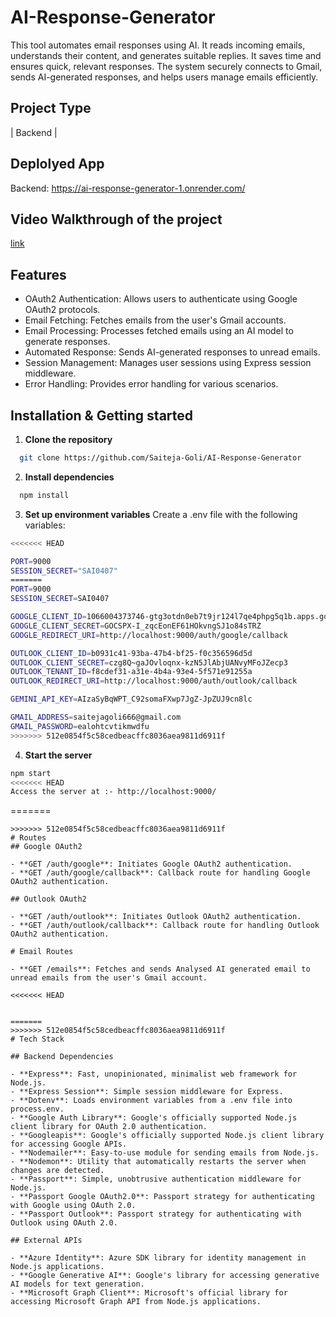 # AI-Response-Generator


This tool automates email responses using AI. It reads incoming emails, understands their content, and generates suitable replies. It saves time and ensures quick, relevant responses. The system securely connects to Gmail, sends AI-generated responses, and helps users manage emails efficiently.



## Project Type
| Backend |

## Deplolyed App
Backend: https://ai-response-generator-1.onrender.com/


## Video Walkthrough of the project
[link](https://drive.google.com/drive/folders/1dyqJPN6XEPl22B4FVzB81eLYqlV8q_2H?usp=drive_link)



## Features
- OAuth2 Authentication: Allows users to authenticate using Google OAuth2 protocols.
- Email Fetching: Fetches emails from the user's Gmail accounts.
- Email Processing: Processes fetched emails using an AI model to generate responses.
- Automated Response: Sends AI-generated responses to unread emails.
- Session Management: Manages user sessions using Express session middleware.
- Error Handling: Provides error handling for various scenarios.


## Installation & Getting started

1. **Clone the repository** 
```bash
  git clone https://github.com/Saiteja-Goli/AI-Response-Generator
```
2. **Install dependencies**
```bash
  npm install
```

3. **Set up environment variables** 
Create a .env file with the following variables:
```bash
<<<<<<< HEAD

PORT=9000
SESSION_SECRET="SAI0407"
=======
PORT=9000
SESSION_SECRET=SAI0407

GOOGLE_CLIENT_ID=1066004373746-gtg3otdn0eb7t9jr124l7qe4phpg5q1b.apps.googleusercontent.com
GOOGLE_CLIENT_SECRET=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
GOOGLE_REDIRECT_URI=http://localhost:9000/auth/google/callback

OUTLOOK_CLIENT_ID=b0931c41-93ba-47b4-bf25-f0c356596d5d
OUTLOOK_CLIENT_SECRET=czg8Q~gaJOvloqnx-kzN5JlAbjUANvyMFoJZecp3
OUTLOOK_TENANT_ID=f8cdef31-a31e-4b4a-93e4-5f571e91255a
OUTLOOK_REDIRECT_URI=http://localhost:9000/auth/outlook/callback

GEMINI_API_KEY=AIzaSyBqWPT_C92somaFXwp7JgZ-JpZUJ9cn8lc

GMAIL_ADDRESS=saitejagoli666@gmail.com
GMAIL_PASSWORD=ealohtcvtikmwdfu
>>>>>>> 512e0854f5c58cedbeacffc8036aea9811d6911f

```
4. **Start the server**
```bash
npm start
<<<<<<< HEAD
Access the server at :- http://localhost:9000/
```

=======
```
>>>>>>> 512e0854f5c58cedbeacffc8036aea9811d6911f
# Routes
## Google OAuth2

- **GET /auth/google**: Initiates Google OAuth2 authentication.
- **GET /auth/google/callback**: Callback route for handling Google OAuth2 authentication.

## Outlook OAuth2

- **GET /auth/outlook**: Initiates Outlook OAuth2 authentication.
- **GET /auth/outlook/callback**: Callback route for handling Outlook OAuth2 authentication.

# Email Routes

- **GET /emails**: Fetches and sends Analysed AI generated email to unread emails from the user's Gmail account.

<<<<<<< HEAD


=======
>>>>>>> 512e0854f5c58cedbeacffc8036aea9811d6911f
# Tech Stack

## Backend Dependencies

- **Express**: Fast, unopinionated, minimalist web framework for Node.js.
- **Express Session**: Simple session middleware for Express.
- **Dotenv**: Loads environment variables from a .env file into process.env.
- **Google Auth Library**: Google's officially supported Node.js client library for OAuth 2.0 authentication.
- **Googleapis**: Google's officially supported Node.js client library for accessing Google APIs.
- **Nodemailer**: Easy-to-use module for sending emails from Node.js.
- **Nodemon**: Utility that automatically restarts the server when changes are detected.
- **Passport**: Simple, unobtrusive authentication middleware for Node.js.
- **Passport Google OAuth2.0**: Passport strategy for authenticating with Google using OAuth 2.0.
- **Passport Outlook**: Passport strategy for authenticating with Outlook using OAuth 2.0.

## External APIs

- **Azure Identity**: Azure SDK library for identity management in Node.js applications.
- **Google Generative AI**: Google's library for accessing generative AI models for text generation.
- **Microsoft Graph Client**: Microsoft's official library for accessing Microsoft Graph API from Node.js applications.
